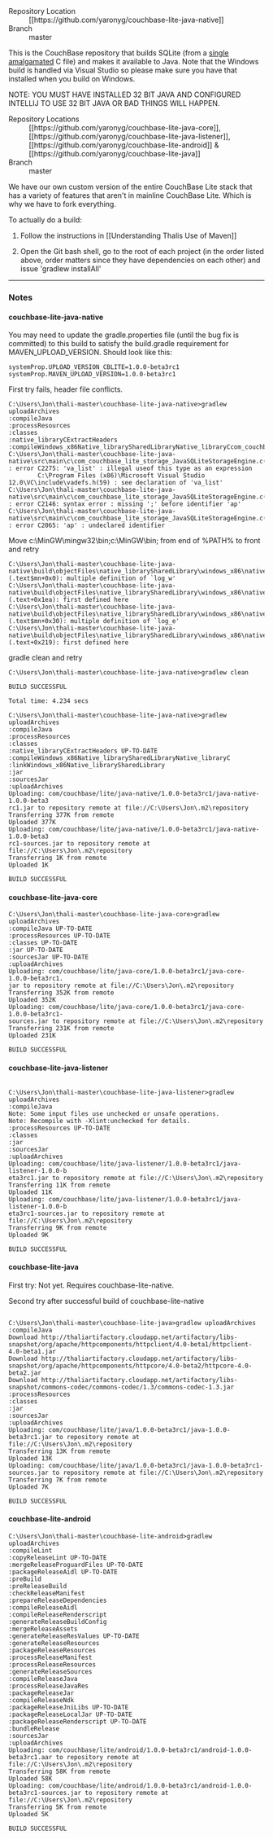 <dl>
<dt> Repository Location</dt>
<dd> [[https://github.com/yaronyg/couchbase-lite-java-native]]</dd>
<dt> Branch</dt>
<dd> master</dd>
<dl>

This is the CouchBase repository that builds SQLite (from a [single](https://raw.githubusercontent.com/couchbase/couchbase-lite-java-native/master/src/main/c/sqlite3.c) [amalgamated](https://sqlite.org/amalgamation.html) C file) and makes it available to Java. Note that the Windows build is handled via Visual Studio so please make sure you have that installed when you build on Windows.

NOTE: YOU MUST HAVE INSTALLED 32 BIT JAVA AND CONFIGURED INTELLIJ TO USE 32 BIT JAVA OR BAD THINGS WILL HAPPEN. 

<dl>
<dt> Repository Locations</dt>
<dd> [[https://github.com/yaronyg/couchbase-lite-java-core]], [[https://github.com/yaronyg/couchbase-lite-java-listener]], [[https://github.com/yaronyg/couchbase-lite-android]] & [[https://github.com/yaronyg/couchbase-lite-java]]
<dt> Branch </dt>
<dd> master</dd>
</dl>

We have our own custom version of the entire CouchBase Lite stack that has a variety of features that aren't in mainline CouchBase Lite. Which is why we have to fork everything.

To actually do a build:

1. Follow the instructions in [[Understanding Thalis Use of Maven]]

1. Open the Git bash shell, go to the root of each project (in the order listed above, order matters since they have dependencies on each other) and issue 'gradlew installAll'

<hr>

### Notes 

#### couchbase-lite-java-native 

You may need to update the gradle.properties file (until the bug fix is committed) to this build to satisfy the build.gradle requirement for MAVEN_UPLOAD_VERSION.  Should look like this:

```
systemProp.UPLOAD_VERSION_CBLITE=1.0.0-beta3rc1
systemProp.MAVEN_UPLOAD_VERSION=1.0.0-beta3rc1
```

First try fails, header file conflicts.

```
C:\Users\Jon\thali-master\couchbase-lite-java-native>gradlew uploadArchives
:compileJava
:processResources
:classes
:native_libraryCExtractHeaders
:compileWindows_x86Native_librarySharedLibraryNative_libraryCcom_couchbase_lite_storage_JavaSQLiteStorageEngine.c
C:\Users\Jon\thali-master\couchbase-lite-java-native\src\main\c\com_couchbase_lite_storage_JavaSQLiteStorageEngine.c(33) : error C2275: 'va_list' : illegal useof this type as an expression
        C:\Program Files (x86)\Microsoft Visual Studio 12.0\VC\include\vadefs.h(59) : see declaration of 'va_list'
C:\Users\Jon\thali-master\couchbase-lite-java-native\src\main\c\com_couchbase_lite_storage_JavaSQLiteStorageEngine.c(33) : error C2146: syntax error : missing ';' before identifier 'ap'
C:\Users\Jon\thali-master\couchbase-lite-java-native\src\main\c\com_couchbase_lite_storage_JavaSQLiteStorageEngine.c(33) : error C2065: 'ap' : undeclared identifier
```

Move c:\MinGW\mingw32\bin;c:\MinGW\bin; from end of %PATH% to front and retry

```
C:\Users\Jon\thali-master\couchbase-lite-java-native\build\objectFiles\native_librarySharedLibrary\windows_x86\native_libraryC\log.obj:(.text$mn+0x0): multiple definition of `log_w'
C:\Users\Jon\thali-master\couchbase-lite-java-native\build\objectFiles\native_librarySharedLibrary\windows_x86\native_libraryC\log.o:log.c:(.text+0x1ea): first defined here
C:\Users\Jon\thali-master\couchbase-lite-java-native\build\objectFiles\native_librarySharedLibrary\windows_x86\native_libraryC\log.obj:(.text$mn+0x30): multiple definition of `log_e'
C:\Users\Jon\thali-master\couchbase-lite-java-native\build\objectFiles\native_librarySharedLibrary\windows_x86\native_libraryC\log.o:log.c:(.text+0x219): first defined here
```

gradle clean and retry

```
C:\Users\Jon\thali-master\couchbase-lite-java-native>gradlew clean

BUILD SUCCESSFUL

Total time: 4.234 secs

C:\Users\Jon\thali-master\couchbase-lite-java-native>gradlew uploadArchives
:compileJava
:processResources
:classes
:native_libraryCExtractHeaders UP-TO-DATE
:compileWindows_x86Native_librarySharedLibraryNative_libraryC
:linkWindows_x86Native_librarySharedLibrary
:jar
:sourcesJar
:uploadArchives
Uploading: com/couchbase/lite/java-native/1.0.0-beta3rc1/java-native-1.0.0-beta3
rc1.jar to repository remote at file://C:\Users\Jon\.m2\repository
Transferring 377K from remote
Uploaded 377K
Uploading: com/couchbase/lite/java-native/1.0.0-beta3rc1/java-native-1.0.0-beta3
rc1-sources.jar to repository remote at file://C:\Users\Jon\.m2\repository
Transferring 1K from remote
Uploaded 1K

BUILD SUCCESSFUL
```

#### couchbase-lite-java-core 

```
C:\Users\Jon\thali-master\couchbase-lite-java-core>gradlew uploadArchives
:compileJava UP-TO-DATE
:processResources UP-TO-DATE
:classes UP-TO-DATE
:jar UP-TO-DATE
:sourcesJar UP-TO-DATE
:uploadArchives
Uploading: com/couchbase/lite/java-core/1.0.0-beta3rc1/java-core-1.0.0-beta3rc1.
jar to repository remote at file://C:\Users\Jon\.m2\repository
Transferring 352K from remote
Uploaded 352K
Uploading: com/couchbase/lite/java-core/1.0.0-beta3rc1/java-core-1.0.0-beta3rc1-
sources.jar to repository remote at file://C:\Users\Jon\.m2\repository
Transferring 231K from remote
Uploaded 231K

BUILD SUCCESSFUL
```

#### couchbase-lite-java-listener 

```

C:\Users\Jon\thali-master\couchbase-lite-java-listener>gradlew uploadArchives
:compileJava
Note: Some input files use unchecked or unsafe operations.
Note: Recompile with -Xlint:unchecked for details.
:processResources UP-TO-DATE
:classes
:jar
:sourcesJar
:uploadArchives
Uploading: com/couchbase/lite/java-listener/1.0.0-beta3rc1/java-listener-1.0.0-b
eta3rc1.jar to repository remote at file://C:\Users\Jon\.m2\repository
Transferring 11K from remote
Uploaded 11K
Uploading: com/couchbase/lite/java-listener/1.0.0-beta3rc1/java-listener-1.0.0-b
eta3rc1-sources.jar to repository remote at file://C:\Users\Jon\.m2\repository
Transferring 9K from remote
Uploaded 9K

BUILD SUCCESSFUL

```

#### couchbase-lite-java 

First try: Not yet. Requires couchbase-lite-native.

Second try after successful build of couchbase-lite-native

```

C:\Users\Jon\thali-master\couchbase-lite-java>gradlew uploadArchives
:compileJava
Download http://thaliartifactory.cloudapp.net/artifactory/libs-snapshot/org/apache/httpcomponents/httpclient/4.0-beta1/httpclient-4.0-beta1.jar
Download http://thaliartifactory.cloudapp.net/artifactory/libs-snapshot/org/apache/httpcomponents/httpcore/4.0-beta2/httpcore-4.0-beta2.jar
Download http://thaliartifactory.cloudapp.net/artifactory/libs-snapshot/commons-codec/commons-codec/1.3/commons-codec-1.3.jar
:processResources
:classes
:jar
:sourcesJar
:uploadArchives
Uploading: com/couchbase/lite/java/1.0.0-beta3rc1/java-1.0.0-beta3rc1.jar to repository remote at file://C:\Users\Jon\.m2\repository
Transferring 13K from remote
Uploaded 13K
Uploading: com/couchbase/lite/java/1.0.0-beta3rc1/java-1.0.0-beta3rc1-sources.jar to repository remote at file://C:\Users\Jon\.m2\repository
Transferring 7K from remote
Uploaded 7K

BUILD SUCCESSFUL
```

#### couchbase-lite-android 

```
C:\Users\Jon\thali-master\couchbase-lite-android>gradlew uploadArchives
:compileLint
:copyReleaseLint UP-TO-DATE
:mergeReleaseProguardFiles UP-TO-DATE
:packageReleaseAidl UP-TO-DATE
:preBuild
:preReleaseBuild
:checkReleaseManifest
:prepareReleaseDependencies
:compileReleaseAidl
:compileReleaseRenderscript
:generateReleaseBuildConfig
:mergeReleaseAssets
:generateReleaseResValues UP-TO-DATE
:generateReleaseResources
:packageReleaseResources
:processReleaseManifest
:processReleaseResources
:generateReleaseSources
:compileReleaseJava
:processReleaseJavaRes
:packageReleaseJar
:compileReleaseNdk
:packageReleaseJniLibs UP-TO-DATE
:packageReleaseLocalJar UP-TO-DATE
:packageReleaseRenderscript UP-TO-DATE
:bundleRelease
:sourcesJar
:uploadArchives
Uploading: com/couchbase/lite/android/1.0.0-beta3rc1/android-1.0.0-beta3rc1.aar to repository remote at file://C:\Users\Jon\.m2\repository
Transferring 58K from remote
Uploaded 58K
Uploading: com/couchbase/lite/android/1.0.0-beta3rc1/android-1.0.0-beta3rc1-sources.jar to repository remote at file://C:\Users\Jon\.m2\repository
Transferring 5K from remote
Uploaded 5K

BUILD SUCCESSFUL
```
